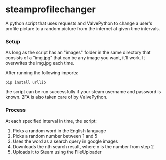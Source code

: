 # steamprofilechanger
A python script that uses requests and ValvePython to change a user's profile picture to a random picture from the internet at given time intervals.

### Setup
As long as the script has an "images" folder in the same directory that consists of a "img.jpg" that can be any image you want, it'll work. It overwrites the img.jpg each time.

After running the following imports:

    pip install urllib

the script can be run successfully if your steam username and password is known. 2FA is also taken care of by ValvePython.

### Process
At each specified interval in time, the script:

1) Picks a random word in the English language
2) Picks a random number between 1 and 5
3) Uses the word as a search query in google images
4) Downloads the nth search result, where n is the number from step 2
5) Uploads it to Steam using the FileUploader
